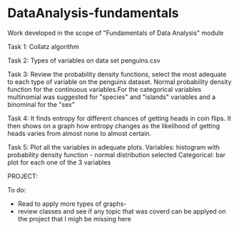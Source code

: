 # DataAnalysis-fundamentals
Work developed in the scope of "Fundamentals of Data Analysis" module

Task 1:
Collatz algorithm

Task 2:
Types of variables on data set penguins.csv


Task 3:
Review the probability density functions, select the most adequate to each type of variable on the penguins dataset. Normal probability density function for the continuous variables.For the categorical variables multinomial was suggested for  "species" and "islands" variables and a binominal for the "sex"

Task 4:
It finds entropy for different chances of getting heads in coin flips. 
It then shows on a graph how entropy changes as the likelihood of getting heads varies from almost none to almost certain.


Task 5:
Plot all the variables in adequate plots. 
  Variables: histogram with probability density function - normal distribution selected
  Categorical: bar plot for each one of the 3 variables


  PROJECT:

  To do:
- Read to apply more types of graphs- 
- review classes and see if any topic that was coverd can be applyed on the project that I migh be missing here
